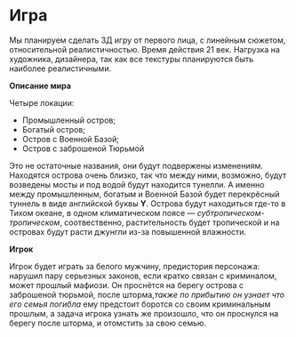 # Игра
Мы планируем сделать 3Д игру от первого лица, с линейным сюжетом, относительной реалистичностью. Время действия 21 век. Нагрузка на художника, дизайнера, так как все текстуры планируются быть наиболее реалистичными.


**Описание мира**

Четыре локации:
* Промышленный остров;
* Богатый остров;
* Остров с Военной Базой;
* Остров с заброшеной Тюрьмой


Это не остаточные названия, они будут подвержены изменениям. Находятся острова очень близко, так что между ними, возможно, будут возведены мосты и под водой будут находится тунелли. А именно между промышленным, богатым и Военной Базой будет перекрёсный туннель в виде английской буквы **Y**.
Острова будут находиться где-то в Тихом океане, в одном климатическом поясе — *субтропическом-тропическом*, соотвественно, растительность будет тропической и на островах будут расти джунгли из-за повышенной влажности.

**Игрок**


Игрок будет играть за белого мужчину, предистория персонажа: нарушил пару серьезных законов, если кратко связан с криминалом, может прошлый мафиози.
Он проснётся на берегу острова с заброшеной тюрьмой, после шторма,*также по прибытию он узнает что его семья погибла*  ему предстоит боротся со своим криминальным прошлым, а задача игрока узнать же произошло, что он проснулся на берегу после шторма, и отомстить за свою семью.
